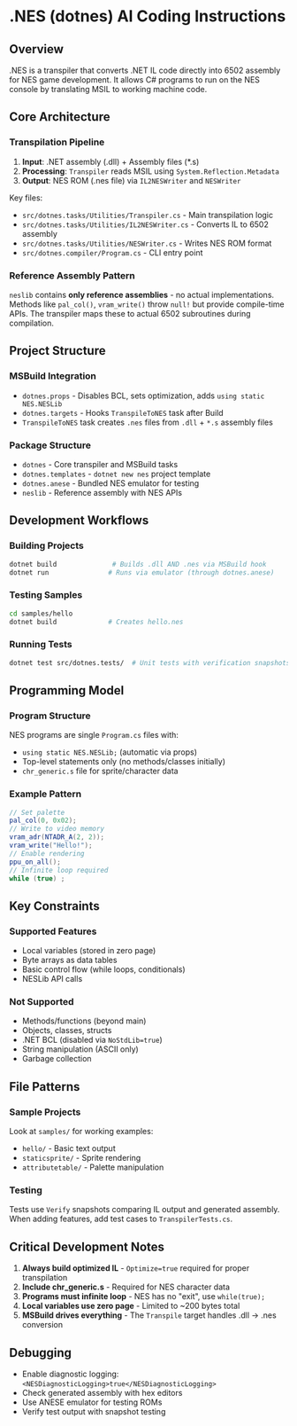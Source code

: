 # .NES (dotnes) AI Coding Instructions

## Overview
.NES is a transpiler that converts .NET IL code directly into 6502 assembly for NES game development. It allows C# programs to run on the NES console by translating MSIL to working machine code.

## Core Architecture

### Transpilation Pipeline
1. **Input**: .NET assembly (.dll) + Assembly files (*.s) 
2. **Processing**: `Transpiler` reads MSIL using `System.Reflection.Metadata`
3. **Output**: NES ROM (.nes file) via `IL2NESWriter` and `NESWriter`

Key files:
- `src/dotnes.tasks/Utilities/Transpiler.cs` - Main transpilation logic
- `src/dotnes.tasks/Utilities/IL2NESWriter.cs` - Converts IL to 6502 assembly  
- `src/dotnes.tasks/Utilities/NESWriter.cs` - Writes NES ROM format
- `src/dotnes.compiler/Program.cs` - CLI entry point

### Reference Assembly Pattern
`neslib` contains **only reference assemblies** - no actual implementations. Methods like `pal_col()`, `vram_write()` throw `null!` but provide compile-time APIs. The transpiler maps these to actual 6502 subroutines during compilation.

## Project Structure

### MSBuild Integration
- `dotnes.props` - Disables BCL, sets optimization, adds `using static NES.NESLib`
- `dotnes.targets` - Hooks `TranspileToNES` task after Build
- `TranspileToNES` task creates `.nes` files from `.dll` + `*.s` assembly files

### Package Structure
- `dotnes` - Core transpiler and MSBuild tasks
- `dotnes.templates` - `dotnet new nes` project template  
- `dotnes.anese` - Bundled NES emulator for testing
- `neslib` - Reference assembly with NES APIs

## Development Workflows

### Building Projects
```bash
dotnet build              # Builds .dll AND .nes via MSBuild hook
dotnet run               # Runs via emulator (through dotnes.anese)
```

### Testing Samples
```bash
cd samples/hello
dotnet build             # Creates hello.nes
```

### Running Tests
```bash
dotnet test src/dotnes.tests/  # Unit tests with verification snapshots
```

## Programming Model

### Program Structure
NES programs are single `Program.cs` files with:
- `using static NES.NESLib;` (automatic via props)
- Top-level statements only (no methods/classes initially)
- `chr_generic.s` file for sprite/character data

### Example Pattern
```csharp
// Set palette  
pal_col(0, 0x02);
// Write to video memory
vram_adr(NTADR_A(2, 2));
vram_write("Hello!");
// Enable rendering
ppu_on_all();
// Infinite loop required
while (true) ;
```

## Key Constraints

### Supported Features
- Local variables (stored in zero page)
- Byte arrays as data tables
- Basic control flow (while loops, conditionals)
- NESLib API calls

### Not Supported
- Methods/functions (beyond main)
- Objects, classes, structs  
- .NET BCL (disabled via `NoStdLib=true`)
- String manipulation (ASCII only)
- Garbage collection

## File Patterns

### Sample Projects
Look at `samples/` for working examples:
- `hello/` - Basic text output
- `staticsprite/` - Sprite rendering  
- `attributetable/` - Palette manipulation

### Testing
Tests use `Verify` snapshots comparing IL output and generated assembly. When adding features, add test cases to `TranspilerTests.cs`.

## Critical Development Notes

1. **Always build optimized IL** - `Optimize=true` required for proper transpilation
2. **Include chr_generic.s** - Required for NES character data  
3. **Programs must infinite loop** - NES has no "exit", use `while(true);`
4. **Local variables use zero page** - Limited to ~200 bytes total
5. **MSBuild drives everything** - The `Transpile` target handles .dll → .nes conversion

## Debugging
- Enable diagnostic logging: `<NESDiagnosticLogging>true</NESDiagnosticLogging>`
- Check generated assembly with hex editors
- Use ANESE emulator for testing ROMs
- Verify test output with snapshot testing

